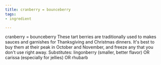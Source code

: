 ```yaml
---
title: cranberry = bounceberry
tags:
- ingredient

---
```

cranberry = bounceberry These tart berries are traditionally used to makes sauces and garnishes for Thanksgiving and Christmas dinners. It's best to buy them at their peak in October and November, and freeze any that you don't use right away. Substitutes: lingonberry (smaller, better flavor) OR carissa (especially for jellies) OR rhubarb
